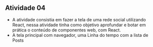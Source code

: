 ## Atividade 04

* A atividade consistia em fazer a tela de uma rede social utilizando React, nessa atividade tinha como objetivo aprofundar e botar em prática o conteúdo de componentes web, com React.
* A tela principal com navegador, uma Linha do tempo com a lista de Posts 